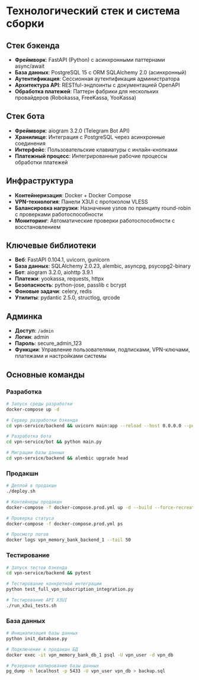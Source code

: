 # Технологический стек и система сборки

## Стек бэкенда
- **Фреймворк**: FastAPI (Python) с асинхронными паттернами async/await
- **База данных**: PostgreSQL 15 с ORM SQLAlchemy 2.0 (асинхронный)
- **Аутентификация**: Сессионная аутентификация администратора
- **Архитектура API**: RESTful-эндпоинты с документацией OpenAPI
- **Обработка платежей**: Паттерн фабрики для нескольких провайдеров (Robokassa, FreeKassa, YooKassa)

## Стек бота
- **Фреймворк**: aiogram 3.2.0 (Telegram Bot API)
- **Хранилище**: Интеграция с PostgreSQL через асинхронные соединения
- **Интерфейс**: Пользовательские клавиатуры с инлайн-кнопками
- **Платежный процесс**: Интегрированные рабочие процессы обработки платежей

## Инфраструктура
- **Контейнеризация**: Docker + Docker Compose
- **VPN-технология**: Панели X3UI с протоколом VLESS
- **Балансировка нагрузки**: Назначение узлов по принципу round-robin с проверками работоспособности
- **Мониторинг**: Автоматические проверки работоспособности с восстановлением

## Ключевые библиотеки
- **Веб**: FastAPI 0.104.1, uvicorn, gunicorn
- **База данных**: SQLAlchemy 2.0.23, alembic, asyncpg, psycopg2-binary
- **Бот**: aiogram 3.2.0, aiohttp 3.9.1
- **Платежи**: yookassa, requests, httpx
- **Безопасность**: python-jose, passlib с bcrypt
- **Фоновые задачи**: celery, redis
- **Утилиты**: pydantic 2.5.0, structlog, qrcode

## Админка
- **Доступ**: `/admin`
- **Логин**: admin
- **Пароль**: secure_admin_123
- **Функции**: Управление пользователями, подписками, VPN-ключами, платежами и настройками системы

## Основные команды

### Разработка
```bash
# Запуск среды разработки
docker-compose up -d

# Сервер разработки бэкенда
cd vpn-service/backend && uvicorn main:app --reload --host 0.0.0.0 --port 8000

# Разработка бота
cd vpn-service/bot && python main.py

# Миграции базы данных
cd vpn-service/backend && alembic upgrade head
```

### Продакшн
```bash
# Деплой в продакшн
./deploy.sh

# Контейнеры продакшн
docker-compose -f docker-compose.prod.yml up -d --build --force-recreate

# Проверка статуса
docker-compose -f docker-compose.prod.yml ps

# Просмотр логов
docker logs vpn_memory_bank_backend_1 --tail 50
```

### Тестирование
```bash
# Запуск тестов бэкенда
cd vpn-service/backend && pytest

# Тестирование конкретной интеграции
python test_full_vpn_subscription_integration.py

# Тестирование API X3UI
./run_x3ui_tests.sh
```

### База данных
```bash
# Инициализация базы данных
python init_database.py

# Подключение к продакшн БД
docker exec -it vpn_memory_bank_db_1 psql -U vpn_user -d vpn_db

# Резервное копирование базы данных
pg_dump -h localhost -p 5433 -U vpn_user vpn_db > backup.sql
```